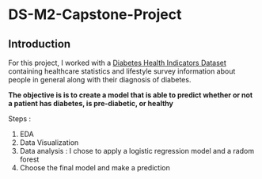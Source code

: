 # DS-M2-Capstone-Project

## Introduction
For this project, I worked with a [Diabetes Health Indicators Dataset](https://archive.ics.uci.edu/dataset/891/cdc+diabetes+health+indicators) containing healthcare statistics and lifestyle survey information about people in general along with their diagnosis of diabetes.

**The objective is is to create a model that is able to predict whether or not a patient has diabetes, is pre-diabetic, or healthy**

Steps :
1. EDA
2. Data Visualization
3. Data analysis : I chose to apply a logistic regression model and a radom forest
4. Choose the final model and make a prediction
